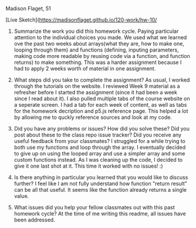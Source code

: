 Madison Flaget, 51 <br>

[Live Sketch](https://madisonflaget.github.io/120-work/hw-10/ <br>

1) Summarize the work you did this homework cycle. Paying particular attention to the individual choices you made.
    We used what we learned ove the past two weeks about arrays(what they are, how to make one, looping through them) and functions (defining, inputing parameters, making code more readable by reusing code via a function, and function returns) to make something. This was a harder assignment because I had to apply 2 weeks worth of material in one assignment.

2) What steps did you take to complete the assignment?
    As usual, I worked through the tutorials on the website. I reviewed Week 9 material as a refresher before I started the assignment (since it had been a week since I read about it). I also pulled multiple tabs of the course website on a seperate screen. I had a tab for each week of content, as well as tabs for the homework decription and p5.js reference page. This helped a lot by allowing me to quckly reference sources and look at my code.

3) Did you have any problems or issues? How did you solve these? Did you post about these to the class repo issue tracker? Did you receive any useful feedback from your classmates?
    I struggled for a while trying to both use my functions and loop through the array. I eventually decided to give up on using the looped array and use a simpler array and some custom functions instead. As I was cleaning up the code, I decided to give it one last shot at it. This time it worked with no issues! :)

4) Is there anything in particular you learned that you would like to discuss further?
    I feel like I am not fully understand how function "return result" can be all that useful. It seems like the function already returns a single value.

5) What issues did you help your fellow classmates out with this past homework cycle?
    At the time of me writing this readme, all issues have been addressed.
